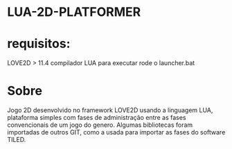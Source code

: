 # LUA-2D-PLATFORMER

# requisitos:
LOVE2D > 11.4
compilador LUA
para executar rode o launcher.bat

# Sobre
Jogo 2D desenvolvido no framework LOVE2D usando a linguagem LUA, plataforma simples com fases de administração entre as fases convencionais de um jogo do genero. 
Algumas bibliotecas foram importadas de outros GIT, como a usada para importar as fases do software TILED.
